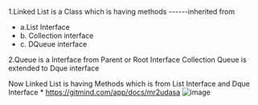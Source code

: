 1.Linked List is a Class which is having
 methods  ------inherited from
 * a.List Interface
 * b. Collection interface
 * c. DQueue interface

2.Queue is a Interface from Parent or Root Interface Collection
   Queue  is extended to Dque interface


Now Linked List is having Methods which is from List Interface and Dque Interface
*
https://gitmind.com/app/docs/mr2udasa
![image](https://github.com/Sameer-Programmer/Java/assets/115461857/136a700e-3b31-4ac3-8b17-31feb5543c2f)
